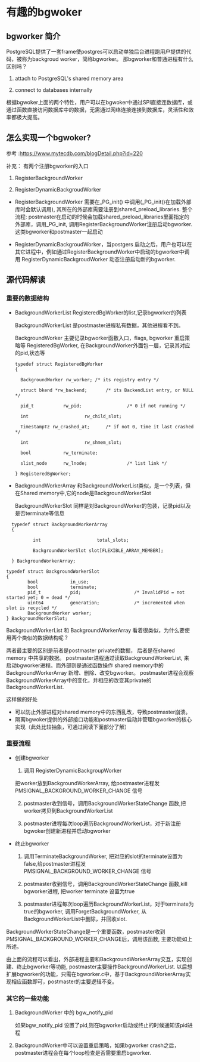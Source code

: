 # 有趣的bgwoker

## bgworker 简介

PostgreSQL提供了一套frame使postgres可以启动单独后台进程跑用户提供的代码，被称为backgroud worker，简称bgworker。
那bgworker和普通进程有什么区别吗？

1. attach to PostgreSQL's shared memory area

2. connect to databases internally

根据bgwoker上面的两个特性，用户可以在bgwoker中通过SPI直接连数据库，或通过函数直接访问数据库中的数据，无需通过网络连接连接到数据库，灵活性和效率都极大提高。

## 怎么实现一个bgwoker?
参考 :https://www.mytecdb.com/blogDetail.php?id=220 

补充：
有两个注册bgworker的入口

1) RegisterBackgroundWorker

2) RegisterDynamicBackgroudWorker

- RegisterBackgroundWorker 需要在_PG_init() 中调用(_PG_init()在加载外部库时会默认调用), 其所在的外部库需要注册到shared_preload_libraries.
  整个流程: postmaster在启动的时候会加载shared_preload_libraries里面指定的外部库，调用_PG_init, 调用RegisterBackgroundWorker注册启动bgworker.
  这类bgworker和postmaster一起启动

- RegisterDynamicBackgroudWorker，当postgers 启动之后，用户也可以在其它进程中，例如通过RegisterBackgroundWorker中启动的bgworker中调用
  RegisterDynamicBackgroudWorker 动态注册启动新的bgworker.

## 源代码解读

### 重要的数据结构

- BackgroundWorkerList  RegisteredBgWorker的list,记录bgworker的列表

  BackgroundWorkerList 是postmaster进程私有数据，其他进程看不到。

  BackgroundWorker 主要记录bgworker函数入口，flags, bgworker 重启策略等
  RegisteredBgWorker, 在BackgroundWorker外面包一层，记录其对应的pid,状态等
  ```
  typedef struct RegisteredBgWorker
  {
  
	BackgroundWorker rw_worker; /* its registry entry */
 
 	struct bkend *rw_backend;       /* its BackendList entry, or NULL */
 
 	pid_t           rw_pid;                 /* 0 if not running */
 
 	int                     rw_child_slot;
 
 	TimestampTz rw_crashed_at;      /* if not 0, time it last crashed */
 
 	int                     rw_shmem_slot;
 
 	bool            rw_terminate;
 
  	slist_node      rw_lnode;               /* list link */
  
  } RegisteredBgWorker;
  ```
  
  
- BackgroundWorkerArray
  和BackgroundWorkerList类似，是一个列表，但在Shared memory中,它的node是BackgroundWorkerSlot

  BackgroundWorkerSlot 同样是对BackgroundWorker的包装，记录pid以及是否terminate等信息

```
  typedef struct BackgroundWorkerArray 
  { 
  
          int                     total_slots; 
  
          BackgroundWorkerSlot slot[FLEXIBLE_ARRAY_MEMBER]; 
  
  } BackgroundWorkerArray; 
```
```
typedef struct BackgroundWorkerSlot
{
        bool            in_use;
        bool            terminate;
        pid_t           pid;                    /* InvalidPid = not started yet; 0 = dead */
        uint64          generation;             /* incremented when slot is recycled */
        BackgroundWorker worker;
} BackgroundWorkerSlot;
```
 
BackgroundWorkerList 和 BackgroundWorkerArray 看着很类似，为什么要使用两个类似的数据结构呢？

两者最主要的区别是前者是postmaster private的数据， 后者是在shared memory 中共享的数据。
postmaster进程通过读取BackgroundWorkerList, 来启动bgworker进程。而外部则是通过函数操作
shared memory中的BackgroundWorkerArray 新增、删除、改变bgworker。
postmaster进程会观察BackgroundWorkerArray中的变化，并相应的改变其private的BackgroundWorkerList.

这样做的好处
- 可以防止外部进程对shared memory中的东西乱改，导致postmaster崩溃。
- 隔离bgwoker提供的外部接口功能和postmaster启动并管理bgworker的核心实现（此处比较抽象，可通过阅读下面部分了解）

### 重要流程

- 创建bgworker
  1. 调用 RegisterDynamicBackgroupWorker

  把worker放到BackgroundWorkerArray, 给postmaster进程发PMSIGNAL_BACKGROUND_WORKER_CHANGE 信号

  2. postmaster收到信号，调用BackgroundWorkerStateChange 函数,把worker拷贝到BackgroundWorkerList
  
  3. postmaster进程每次loop遍历BackgroundWorkerList，对于新注册bgwoker创建新进程并启动bgworker
 
- 终止bgworker
  1. 调用TerminateBackgroundWorker, 把对应的slot的terminate设置为false,给postmaster进程发PMSIGNAL_BACKGROUND_WORKER_CHANGE 信号

  2. postmaster收到信号，调用BackgroundWorkerStateChange 函数,kill bgworker进程, 把worker terminate 设置为true
  
  3. postmaster进程每次loop遍历BackgroundWorkerList，对于terminate为true的bgworker, 调用ForgetBackgroundWorker,
  从BackgroundWorkerList中删除，并回收slot.

BackgroundWorkerStateChange是一个重要函数，postmaster收到PMSIGNAL_BACKGROUND_WORKER_CHANGE后，调用该函数, 主要功能如上所述。

由上面的流程可以看出，外部进程主要和BackgroundWorkerArray交互，实现创建、终止bgworker等功能, postmaster主要操作BackgroundWorkerList.
以后想扩展bgworker的功能，只需在bgworker.c中，基于BackgroundWorkerArray实现相应函数即可，postmaster的主要逻辑不变。

### 其它的一些功能
1. BackgroundWorker 中的 bgw_notify_pid

   如果bgw_notify_pid 设置了pid,则在bgworker启动或终止的时候通知该pid进程
2. BackgroundWorker中可以设置重启策略，如果bgworker crash之后，postmaster进程会在每个loop检查是否需要重启bgworker.



